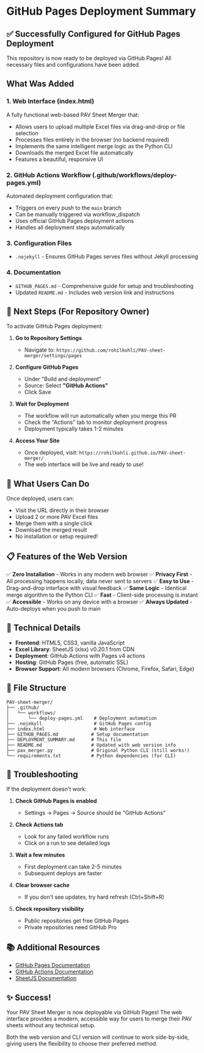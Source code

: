 # GitHub Pages Deployment Summary

## ✅ Successfully Configured for GitHub Pages Deployment

This repository is now ready to be deployed via GitHub Pages! All necessary files and configurations have been added.

## What Was Added

### 1. Web Interface (index.html)
A fully functional web-based PAV Sheet Merger that:
- Allows users to upload multiple Excel files via drag-and-drop or file selection
- Processes files entirely in the browser (no backend required)
- Implements the same intelligent merge logic as the Python CLI
- Downloads the merged Excel file automatically
- Features a beautiful, responsive UI

### 2. GitHub Actions Workflow (.github/workflows/deploy-pages.yml)
Automated deployment configuration that:
- Triggers on every push to the `main` branch
- Can be manually triggered via workflow_dispatch
- Uses official GitHub Pages deployment actions
- Handles all deployment steps automatically

### 3. Configuration Files
- `.nojekyll` - Ensures GitHub Pages serves files without Jekyll processing

### 4. Documentation
- `GITHUB_PAGES.md` - Comprehensive guide for setup and troubleshooting
- Updated `README.md` - Includes web version link and instructions

## 🚀 Next Steps (For Repository Owner)

To activate GitHub Pages deployment:

1. **Go to Repository Settings**
   - Navigate to: `https://github.com/rohilkohli/PAV-sheet-merger/settings/pages`

2. **Configure GitHub Pages**
   - Under "Build and deployment"
   - Source: Select **"GitHub Actions"**
   - Click Save

3. **Wait for Deployment**
   - The workflow will run automatically when you merge this PR
   - Check the "Actions" tab to monitor deployment progress
   - Deployment typically takes 1-2 minutes

4. **Access Your Site**
   - Once deployed, visit: `https://rohilkohli.github.io/PAV-sheet-merger/`
   - The web interface will be live and ready to use!

## 🎯 What Users Can Do

Once deployed, users can:
- Visit the URL directly in their browser
- Upload 2 or more PAV Excel files
- Merge them with a single click
- Download the merged result
- No installation or setup required!

## 📋 Features of the Web Version

✅ **Zero Installation** - Works in any modern web browser
✅ **Privacy First** - All processing happens locally, data never sent to servers
✅ **Easy to Use** - Drag-and-drop interface with visual feedback
✅ **Same Logic** - Identical merge algorithm to the Python CLI
✅ **Fast** - Client-side processing is instant
✅ **Accessible** - Works on any device with a browser
✅ **Always Updated** - Auto-deploys when you push to main

## 🔧 Technical Details

- **Frontend**: HTML5, CSS3, vanilla JavaScript
- **Excel Library**: SheetJS (xlsx) v0.20.1 from CDN
- **Deployment**: GitHub Actions with Pages v4 actions
- **Hosting**: GitHub Pages (free, automatic SSL)
- **Browser Support**: All modern browsers (Chrome, Firefox, Safari, Edge)

## 📝 File Structure

```
PAV-sheet-merger/
├── .github/
│   └── workflows/
│       └── deploy-pages.yml    # Deployment automation
├── .nojekyll                   # GitHub Pages config
├── index.html                  # Web interface
├── GITHUB_PAGES.md            # Setup documentation
├── DEPLOYMENT_SUMMARY.md      # This file
├── README.md                  # Updated with web version info
├── pav_merger.py              # Original Python CLI (still works!)
└── requirements.txt           # Python dependencies (for CLI)
```

## 🐛 Troubleshooting

If the deployment doesn't work:

1. **Check GitHub Pages is enabled**
   - Settings → Pages → Source should be "GitHub Actions"

2. **Check Actions tab**
   - Look for any failed workflow runs
   - Click on a run to see detailed logs

3. **Wait a few minutes**
   - First deployment can take 2-5 minutes
   - Subsequent deploys are faster

4. **Clear browser cache**
   - If you don't see updates, try hard refresh (Ctrl+Shift+R)

5. **Check repository visibility**
   - Public repositories get free GitHub Pages
   - Private repositories need GitHub Pro

## 📚 Additional Resources

- [GitHub Pages Documentation](https://docs.github.com/en/pages)
- [GitHub Actions Documentation](https://docs.github.com/en/actions)
- [SheetJS Documentation](https://docs.sheetjs.com/)

## ✨ Success!

Your PAV Sheet Merger is now deployable via GitHub Pages! The web interface provides a modern, accessible way for users to merge their PAV sheets without any technical setup.

Both the web version and CLI version will continue to work side-by-side, giving users the flexibility to choose their preferred method.
